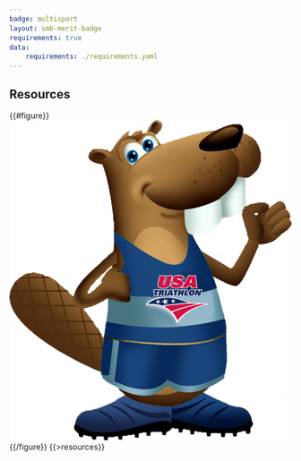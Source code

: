 ```yaml
---
badge: multisport
layout: smb-merit-badge
requirements: true
data:
    requirements: ./requirements.yaml
---
```


## Resources

{{#figure}}<img src="multisport-bucky.png" class="W(100%)" />{{/figure}}
{{>resources}}
